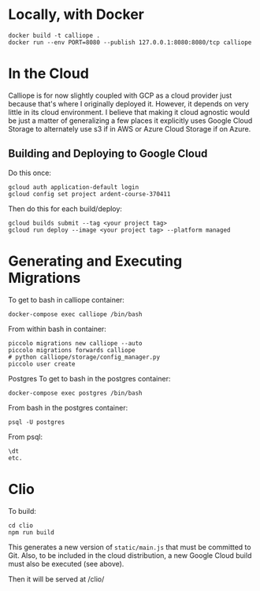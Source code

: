 
# Locally, with Docker
```
docker build -t calliope .
docker run --env PORT=8080 --publish 127.0.0.1:8080:8080/tcp calliope
```

# In the Cloud

Calliope is for now slightly coupled with GCP as a cloud provider just because that's
where I originally deployed it. However, it depends on very little in its cloud environment.
I believe that making it cloud agnostic would be just a matter of generalizing a few places
it explicitly uses Google Cloud Storage to alternately use s3 if in AWS or Azure Cloud
Storage if on Azure.

## Building and Deploying to Google Cloud

Do this once:
```
gcloud auth application-default login
gcloud config set project ardent-course-370411
```

Then do this for each build/deploy:
```
gcloud builds submit --tag <your project tag>
gcloud run deploy --image <your project tag> --platform managed
```


# Generating and Executing Migrations
To get to bash in calliope container:
```
docker-compose exec calliope /bin/bash
```

From within bash in container:
```
piccolo migrations new calliope --auto
piccolo migrations forwards calliope
# python calliope/storage/config_manager.py
piccolo user create
```

Postgres
To get to bash in the postgres container:
```
docker-compose exec postgres /bin/bash
```

From bash in the postgres container:
```
psql -U postgres
```

From psql:
```
\dt
etc.
```



# Clio

To build:
```
cd clio
npm run build
```
This generates a new version of `static/main.js` that must be committed to Git. Also, to be
included in the cloud distribution, a new Google Cloud build must also be executed (see above).

Then it will be served at <calliope-host>/clio/
